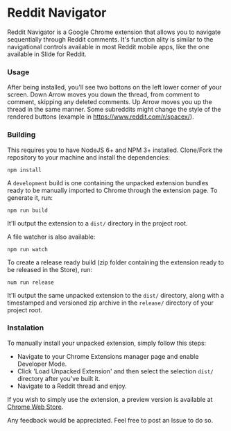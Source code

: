 # Reddit Navigator

Reddit Navigator is a Google Chrome extension that allows you to navigate sequentially through Reddit comments. It's function ality is similar to the navigational controls available in most Reddit mobile apps, like the one available in Slide for Reddit.

### Usage
After being installed, you'll see two bottons on the left lower corner of your screen.
Down Arrow moves you down the thread, from comment to comment, skipping any deleted comments.
Up Arrow moves you up the thread in the same manner.
Some subreddits might change the style of the rendered buttons (example in https://www.reddit.com/r/spacex/).

### Building
This requires you to have NodeJS 6+ and NPM 3+ installed.
Clone/Fork the repository to your machine and install the dependencies:

    npm install
    
A `development` build is one containing the unpacked extension bundles ready to be manually imported to Chrome through
the extension page. To generate it, run:

    npm run build
    
It'll output the extension to a `dist/` directory in the project root.

A file watcher is also available:

    npm run watch
    
To create a release ready build (zip folder containing the extension ready to be released in the Store), run:

    num run release
    
It'll output the same unpacked extension to the `dist/` directory, along with a timestamped and 
versioned zip archive in the `release/` directory of your project root.


### Instalation
To manually install your unpacked extension, simply follow this steps:
- Navigate to your Chrome Extensions manager page and enable Developer Mode.
- Click 'Load Unpacked Extension' and then select the selection `dist/` directory after you've built it.
- Navigate to a Reddit thread and enjoy.

If you wish to simply use the extension, a preview version is available at [Chrome Web Store](https://chrome.google.com/webstore/detail/reddit-navigator/dmidjdkgniepmoepdabkfkmankofhonb).

Any feedback would be appreciated. Feel free to post an Issue to do so.
